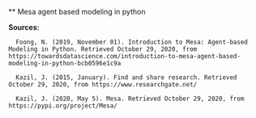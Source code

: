 ** Mesa agent based modeling in python











**Sources:**

      Foong, N. (2019, November 01). Introduction to Mesa: Agent-based Modeling in Python. Retrieved October 29, 2020, from https://towardsdatascience.com/introduction-to-mesa-agent-based-modeling-in-python-bcb0596e1c9a

      Kazil, J. (2015, January). Find and share research. Retrieved October 29, 2020, from https://www.researchgate.net/

      Kazil, J. (2020, May 5). Mesa. Retrieved October 29, 2020, from https://pypi.org/project/Mesa/
